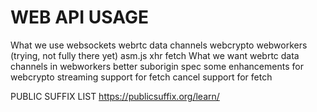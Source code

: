 # WEB API USAGE
What we use
  websockets
  webrtc data channels
  webcrypto
  webworkers (trying, not fully there yet)
  asm.js
  xhr
  fetch
What we want
  webrtc data channels in webworkers
  better suborigin spec
  some enhancements for webcrypto
  streaming support for fetch
  cancel support for fetch


PUBLIC SUFFIX LIST
https://publicsuffix.org/learn/